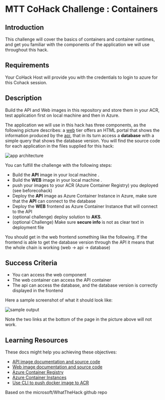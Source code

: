 

# MTT CoHack Challenge : Containers


## Introduction

This challenge will cover the basics of containers and container runtimes, and get you familiar with the components of the application we will use throughout this hack.

## Requirements

Your CoHack Host will provide you with the credentials to login to azure for this Cohack session.

## Description

Build the API and Web images in this repository and store them in your ACR, test application first on local machine and then in Azure.

The application we will use in this hack has three components, as the following picture describes: a [web](./Resources/web) tier offers an HTML portal that shows the information produced by the [api](./Resources/api), that in its turn access a **database** with a simple query that shows the database version. You will find the source code for each application in the files supplied for this hack:

![app architecture](./images/app_arch.png)

You can fulfill the challenge with the following steps:


  - Build the **API** image in your local machine .
  - Build the **WEB** image in your local machine .
  - push your images to your ACR (Azure Container Registry) you deployed (see beforecohack)
  - Deploy the **API** image as Azure Container Instance in Azure, make sure that the **API** can connect to the database
  - Deploy the **WEB** frontend  as Azure Container Instance that will connect to the API
  - (optional challenge) deploy solution to **AKS**.
  - (optional Challenge) Make sure **secure info** is not as clear text in deployment file

You should get in the web frontend something like the following. If the frontend is able to get the database version through the API it means that the whole chain is working (web -> api -> database)

## Success Criteria

- You can access the web component
- The web container can access the API container
- The api can access the database, and the database version is correctly displayed in the frontend

Here a sample screenshot of what it should look like:

![sample output](./images/aci_web.png)

Note the two links at the bottom of the page in the picture above will not work.


## Learning Resources

These docs might help you achieving these objectives:

- [API image documentation and source code](./Resources/api/README.md)
- [Web image documentation and source code](./Resources/web/README.md)
- [Azure Container Registry](https://docs.microsoft.com/azure/container-registry/container-registry-intro)
- [Azure Container Instances](https://docs.microsoft.com/azure/container-instances/)
- [Use CLI to push docker image to ACR](https://learn.microsoft.com/en-us/azure/container-registry/container-registry-get-started-docker-cli?tabs=azure-cli)

Based on the microsoft/WhatTheHack github repo
